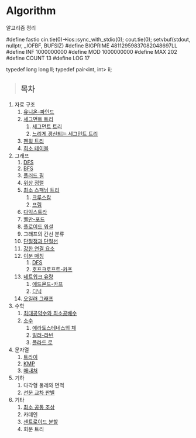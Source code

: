 # Algorithm
알고리즘 정리

#define fastio cin.tie(0)->ios::sync_with_stdio(0); cout.tie(0); setvbuf(stdout, nullptr, _IOFBF, BUFSIZ)
#define BIGPRIME 48112959837082048697LL
#define INF 1000000000
#define MOD 1000000000
#define MAX 202
#define COUNT 13
#define LOG 17

typedef long long ll;
typedef pair<int, int> ii;

> ## 목차
1. 자료 구조
	1. [유니온-파인드](./Data%20Structure/UnionFind)
	2. [세그먼트 트리](./Data%20Structure/SegmentTree)
		1. [세그먼트 트리](./Data%20Structure/SegmentTree/SegmentTree)
		2. [느리게 갱신되는 세그먼트 트리](./Data%20Structure/SegmentTree/SegmentTree(Lazy%20Propagation))
	3. [펜윅 트리](./Data%20Structure/FenwickTree)
	4. [희소 테이블](./Data%20Structure/SparseTable)
2. 그래프
	1. [DFS](./Graph/DFS)
	2. [BFS](./Graph/BFS)
	3. [플러드 필](./Graph/FloodFill)
	4. [위상 정렬](./Graph/TopologicalSort)
	5. [최소 스패닝 트리](./Graph/MST)  
	  	1. [크루스칼](./Graph/MST/Kruskal)  
	  	2. [프림](./Graph/MST/Prim)
	6. [다익스트라](./Graph/Dijkstra)
	7. [벨만-포드](./Graph/Bellman-Ford)
	8. [플로이드 워셜](./Graph/FloydWarshall)
	9. 그래프의 간선 분류
	10. [단절점과 단절선](./Graph/Articulation%20Point%20And%20Bridge)
	11. [강한 연결 요소](./Graph/SCC)
	12. [이분 매칭](./Graph/BipartiteMatching)
	  	1. [DFS](./Graph/BipartiteMatching/DFS)  
		  2. [호프크로프트-카프](./Graph/BipartiteMatching/Hopcroft-Karp)
	13. [네트워크 유량](./Graph/NetworkFlow)
	  	1. [에드몬드-카프](./Graph/NetworkFlow/Edmonds-Karf)  
		  2. [디닉](./Graph/NetworkFlow/Dinic)
	14. [오일러 그래프](./Graph/EulerGraph)
3. 수학  
	1. [최대공약수와 최소공배수](./Math/GCD%2C%20LCM)  
	2. [소수](./Math/Prime%20Number)  
	  	1. [에라토스테네스의 체](./Math/Prime%20Number/Sieve%20of%20Eratosthenes)  
	  	2. [밀러-라빈](./Math/Prime%20Number/Miller-Rabin)
	  	3. [폴라드 로](./Math/Prime%20Number/Pollard's%20Rho)
5. 문자열  
	1. [트라이](./String/Trie) 
	2. [KMP](./String/KMP)
	3. [매내처](./String/Manacher)
6. 기하  
	1. 다각형 둘레와 면적
	2. [선분 교차 판별](./Geometry/Line%20Segment%20Intersection)
8. 기타
	1. [최소 공통 조상](./Etc/LCA)
	2. 카데인
	3. [센트로이드 분할](./Etc/Centroid%20Decomposition)
	4. 회문 트리
